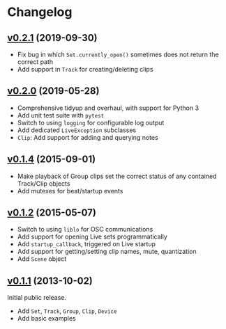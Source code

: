 # Changelog

## [v0.2.1](https://github.com/ideoforms/pylive/releases/tag/v0.2.1) (2019-09-30)

* Fix bug in which `Set.currently_open()` sometimes does not return the correct path
* Add support in `Track` for creating/deleting clips

## [v0.2.0](https://github.com/ideoforms/pylive/releases/tag/v0.2.0) (2019-05-28)

 - Comprehensive tidyup and overhaul, with support for Python 3
 - Add unit test suite with `pytest`
 - Switch to using `logging` for configurable log output
 - Add dedicated `LiveException` subclasses
 - `Clip`: Add support for adding and querying notes

## [v0.1.4](https://github.com/ideoforms/pylive/releases/tag/v0.1.4) (2015-09-01)

- Make playback of Group clips set the correct status of any contained Track/Clip objects
- Add mutexes for beat/startup events

## [v0.1.2](https://github.com/ideoforms/pylive/releases/tag/v0.1.2) (2015-05-07)

- Switch to using `liblo` for OSC communications
- Add support for opening Live sets programmatically
- Add `startup_callback`, triggered on Live startup
- Add support for getting/setting clip names, mute, quantization
- Add `Scene` object


## [v0.1.1](https://github.com/ideoforms/pylive/releases/tag/v0.1.1) (2013-10-02)

Initial public release.

- Add `Set`, `Track`, `Group`, `Clip`, `Device`
- Add basic examples

